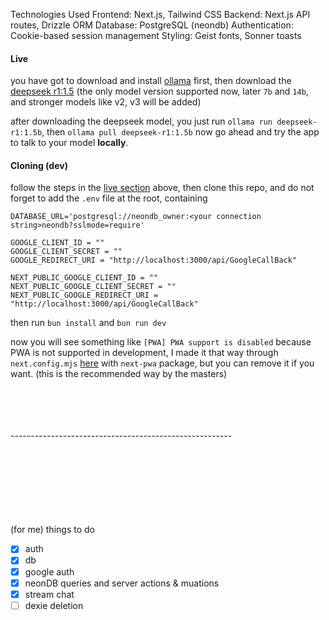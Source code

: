 Technologies Used
Frontend: Next.js,  Tailwind CSS
Backend: Next.js API routes, Drizzle ORM
Database: PostgreSQL (neondb)
Authentication: Cookie-based session management
Styling: Geist fonts, Sonner toasts


#### Live
you have got to download and install [ollama](https://ollama.ai/) first, then download the [deepseek r1:1.5](https://ollama.com/library/deepseek-r1:1.5b) (the only model version supported now, later `7b` and `14b`, and stronger models like v2, v3 will be added)

after downloading the deepseek model, you just run
 `ollama run deepseek-r1:1.5b`,
  then 
 `ollama pull deepseek-r1:1.5b`
now go ahead and try the app to talk to your model <b>locally</b>.

#### Cloning (dev)
follow the steps in the [live section](https://github.com/Ebrahim-Ramadan/chatjj?tab=readme-ov-file#live) above, then clone this repo, and do not forget to add the `.env` file at the root, containing
```
DATABASE_URL='postgresql://neondb_owner:<your connection string>neondb?sslmode=require'

GOOGLE_CLIENT_ID = ""
GOOGLE_CLIENT_SECRET = ""
GOOGLE_REDIRECT_URI = "http://localhost:3000/api/GoogleCallBack"

NEXT_PUBLIC_GOOGLE_CLIENT_ID = ""
NEXT_PUBLIC_GOOGLE_CLIENT_SECRET = ""
NEXT_PUBLIC_GOOGLE_REDIRECT_URI = "http://localhost:3000/api/GoogleCallBack"
```

then run 
`bun install`
 and 
`bun run dev`

now you will see something like `[PWA] PWA support is disabled` because PWA is not supported in development, I made it that way through `next.config.mjs` [here](https://github.com/Ebrahim-Ramadan/chatjj/blob/main/next.config.mjs) with `next-pwa` package, but you can remove it if you want. (this is the recommended way by the masters)

<br/>
<br/>
<br/>
<br/>
-------------------------------------------------------
<br/>
<br/>
<br/>
<br/>
<br/>
<br/>
<br/>
<br/>

(for me) things to do
- [X] auth
- [X] db
- [X] google auth
- [X] neonDB queries and server actions & muations
- [X] stream chat
- [ ] dexie deletion